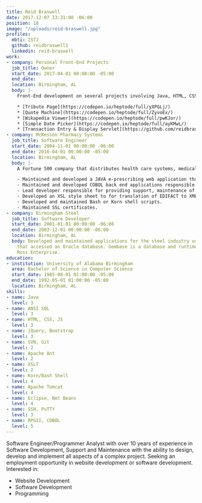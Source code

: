 ```yaml
---
title: Reid Braswell
date: 2017-12-07 13:31:00 -06:00
position: 18
image: "/uploads/reid-braswell.jpg"
profiles:
  mbti: ISTJ
  github: reidbraswell1
  linkedin: reid-braswell
work:
- company: Personal Front-End Projects
  job_title: Owner
  start_date: 2017-04-01 00:00:00 -05:00
  end_date: 
  location: Birmingham, AL
  body: |-
    Front-End development on several projects involving Java, HTML, CSS, JavaScript, jQuery, and Bootstrap:

    * [Tribute Page](https://codepen.io/heptode/full/yXPGLj/)
    * [Quote Machine](https://codepen.io/heptode/full/ZyvoEx/)
    * [Wikapedia Viewer](https://codepen.io/heptode/full/pwKJor/)
    * [Simple Date Picker](https://codepen.io/heptode/full/ayKMwL/)
    * [Transaction Entry & Display Servlet](https://github.com/reidbraswell1/WebApplication2)
- company: McKesson Pharmacy Systems
  job_title: Software Engineer
  start_date: 2004-11-01 00:00:00 -06:00
  end_date: 2016-04-01 00:00:00 -05:00
  location: Birmingham, AL
  body: |-
    A Fortune 500 company that distributes health care systems, medical supplies, and pharmaceutical products with more than 65,000 employees and $190 Billion in annual revenue:

    - Maintained and developed a JAVA e-prescribing web application that enabled pharmacies to send and receive electronic prescriptions through the Sure Scripts network.  All messages were base-64 encoded EDIFACT wrapped in XML sent via a secure SSL connection.
    - Maintained and developed COBOL back end applications responsible for parsing, formatting and displaying the EDIFACT e-prescribing message.
    - Lead developer responsible for providing support, maintenance of PIHOST  a Java application that facilitated the digital signing and archiving of controlled substance e-prescribing prescription information into a MYSQL database via JPA.
    - Developed an XSL style sheet to for translation of EDIFACT to XML and XML to EDIFACT.
    - Developed and maintained Bash or Korn shell scripts.
    - Maintained SSL certificates.
- company: Birmingham Steel
  job_title: Software Developer
  start_date: 2001-01-01 00:00:00 -06:00
  end_date: 2003-12-01 00:00:00 -06:00
  location: Birmingham, AL
  body: Developed and maintained applications for the steel industry using Gembase
    that accessed an Oracle database. Gembase is a database and runtime engine from
    Ross Enterprise.
education:
- institution: University of Alabama Birmingham
  area: Bachelor of Science in Computer Science
  start_date: 1985-08-01 01:00:00 -05:00
  end_date: 1992-05-01 01:00:00 -05:00
  location: Birmingham, AL
skills:
- name: Java
  level: 3
- name: ANSI SQL
  level: 3
- name: HTML, CSS, JS
  level: 3
- name: jQuery, Bootstrap
  level: 3
- name: SVN, Git
  level: 2
- name: Apache Ant
  level: 2
- name: XSLT
  level: 2
- name: Korn/Bash Shell
  level: 4
- name: Apache Tomcat
  level: 4
- name: Eclipse, Net Beans
  level: 4
- name: SSH, PuTTY
  level: 3
- name: RPGII, COBOL
  level: 5
---
```


Software Engineer/Programmer Analyst with over 10 years of experience in Software Development, Support and Maintenance with the ability to design, develop and implement all aspects of a complex project. Seeking an employment opportunity in website development or software development. Interested in:

- Website Development
- Software Development
- Programming